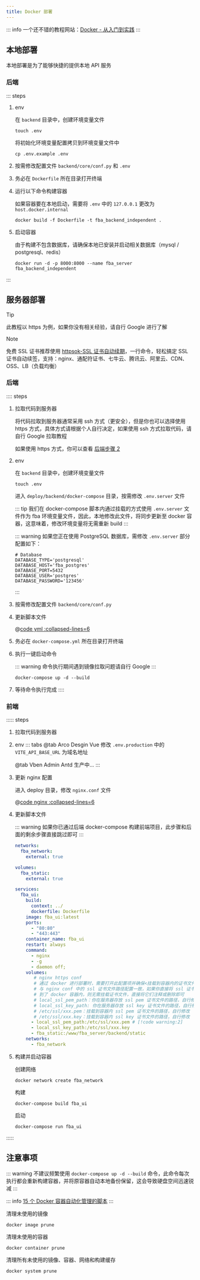 ```yaml
---
title: Docker 部署
---
```


::: info
一个还不错的教程网站：[Docker - 从入门到实践](https://yeasy.gitbook.io/docker_practice)
:::

## 本地部署

本地部署是为了能够快捷的提供本地 API 服务

### 后端

::: steps

1. env

   在 `backend` 目录中，创建环境变量文件

   ```shell:no-line-numbers
   touch .env
   ```

   将初始化环境变量配置拷贝到环境变量文件中

   ```shell:no-line-numbers
   cp .env.example .env
   ```

2. 按需修改配置文件 `backend/core/conf.py` 和 `.env`
3. 务必在 `Dockerfile` 所在目录打开终端
4. 运行以下命令构建容器

   如果容器要在本地启动，需要将 `.env` 中的 `127.0.0.1` 更改为 `host.docker.internal`

   ```shell:no-line-numbers
   docker build -f Dockerfile -t fba_backend_independent .
   ```

5. 启动容器

   由于构建不包含数据库，请确保本地已安装并启动相关数据库（mysql / postgresql、redis）

   ```shell:no-line-numbers
   docker run -d -p 8000:8000 --name fba_server fba_backend_independent
   ```

:::

## 服务器部署

> [!TIP]
> 此教程以 https 为例，如果你没有相关经验，请自行 Google 进行了解

> [!NOTE]
> 免费 SSL 证书推荐使用 [httpsok-SSL 证书自动续期](https://httpsok.com/p/4Qjd)，一行命令，轻松搞定 SSL
> 证书自动续签，支持：nginx、通配符证书、七牛云、腾讯云、阿里云、CDN、OSS、LB（负载均衡）

### 后端

:::: steps

1. 拉取代码到服务器

   将代码拉取到服务器通常采用 ssh 方式（更安全），但是你也可以选择使用 https 方式，具体方式请根据个人自行决定，如果使用 ssh
   方式拉取代码，请自行 Google 拉取教程

   如果使用 https 方式，你可以查看 [后端步骤 2](../summary/quick-start.md#后端)

2. env

   在 `backend` 目录中，创建环境变量文件

   ```shell:no-line-numbers
   touch .env
   ```

   进入 `deploy/backend/docker-compose` 目录，按需修改 `.env.server` 文件

   ::: tip
   我们在 docker-compose 脚本内通过挂载的方式使用 `.env.server` 文件作为 fba 环境变量文件，因此，本地修改此文件，将同步更新至 docker
   容器，这意味着，修改环境变量将无需重新 build
   :::

   ::: warning
   如果您正在使用 PostgreSQL 数据库，需修改 `.env.server` 部分配置如下：

   ```dotenv:no-line-numbers
   # Database
   DATABASE_TYPE='postgresql'
   DATABASE_HOST='fba_postgres'
   DATABASE_PORT=5432
   DATABASE_USER='postgres'
   DATABASE_PASSWORD='123456'
   ```

   :::

3. 按需修改配置文件 `backend/core/conf.py`

4. 更新脚本文件

   @[code yml :collapsed-lines=6](../../code/docker-compose.yml)

5. 务必在 `docker-compose.yml` 所在目录打开终端
6. 执行一键启动命令

   ::: warning
   命令执行期间遇到镜像拉取问题请自行 Google
   :::

   ```shell:no-line-numbers
   docker-compose up -d --build
   ```

7. 等待命令执行完成
   ::::

### 前端

::::: steps

1. 拉取代码到服务器
2. env
   ::: tabs
   @tab <Icon name="icon-park-outline:new-lark" />Arco Desgin Vue
   修改 `.env.production` 中的 `VITE_API_BASE_URL` 为域名地址

   @tab <Icon name="devicon:antdesign" />Vben Admin Antd
   生产中...
   :::

3. 更新 nginx 配置

   进入 deploy 目录，修改 `nginx.conf` 文件

   @[code nginx :collapsed-lines=6](../../code/nginx.conf)

4. 更新脚本文件

   ::: warning
   如果你已通过后端 docker-compose 构建前端项目，此步骤和后面的剩余步骤直接跳过即可
   :::

   ```yaml :collapsed-lines=6
   networks:
     fba_network:
       external: true

   volumes:
     fba_static:
       external: true

   services:
     fba_ui:
       build:
         context: ../
         dockerfile: Dockerfile
       image: fba_ui:latest
       ports:
         - "80:80"
         - "443:443"
       container_name: fba_ui
       restart: always
       command:
         - nginx
         - -g
         - daemon off;
       volumes:
          # nginx https conf
          # 通过 docker 进行部署时，需要打开此配置项并确保<挂载到容器内的证书文件路径>配置
          # 与 nginx conf 中的 ssl 证书文件路径配置一致，如果你直接将 ssl 证书文件 cp
          # 到了 docker 容器内，则无需挂载证书文件，直接将它们注释或删除即可
          # local_ssl_pem_path：你在服务器存放 ssl pem 证书文件的路径，自行修改
          # local_ssl_key_path: 你在服务器存放 ssl key 证书文件的路径，自行修改
          # /etc/ssl/xxx.pem：挂载到容器内 ssl pem 证书文件的路径，自行修改
          # /etc/ssl/xxx.key：挂载到容器内 ssl key 证书文件的路径，自行修改
         - local_ssl_pem_path:/etc/ssl/xxx.pem # [!code warning:2]
         - local_ssl_key_path:/etc/ssl/xxx.key
         - fba_static:/www/fba_server/backend/static
       networks:
         - fba_network
   ```

5. 构建并启动容器

   创建网络

   ```shell:no-line-numbers
   docker network create fba_network
   ```

   构建

   ```shell:no-line-numbers
   docker-compose build fba_ui
   ```

   启动

   ```shell:no-line-numbers
   docker-compose run fba_ui
   ```

:::::

## 注意事项

::: warning
不建议频繁使用 `docker-compose up -d --build` 命令，此命令每次执行都会重新构建容器，并将原容器自动本地备份保留，这会导致硬盘空间迅速锐减
:::

::: info
[15 个 Docker 容器自动化管理的脚本](https://www.yuque.com/fcant/devops/itkfyytisf9z84y6)
:::

清理未使用的镜像

```shell:no-line-numbers
docker image prune
```

清理未使用的容器

```shell:no-line-numbers
docker container prune
```

清理所有未使用的镜像、容器、网络和构建缓存

```shell:no-line-numbers
docker system prune
```
